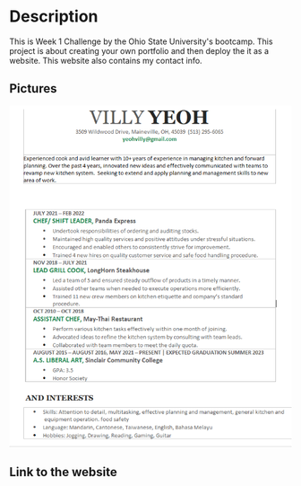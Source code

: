 # Description
This is Week 1 Challenge by the Ohio State University's bootcamp. This project is about creating your own portfolio and then deploy the it as a website. This website also contains my contact info. 

## Pictures
<img src="./assets/images/Resume.PNG" alt="resume"/>

## Link to the website